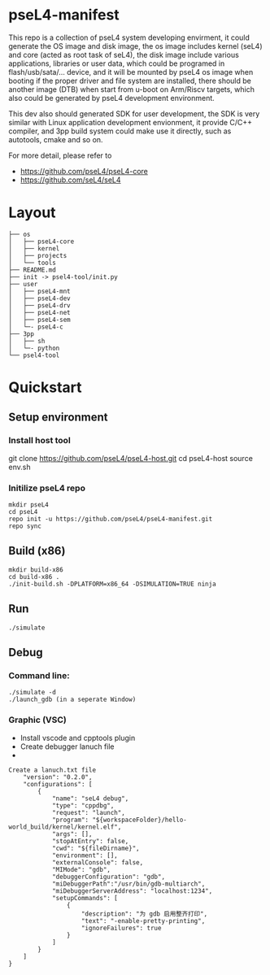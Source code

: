 # pseL4-manifest

This repo is a collection of pseL4 system developing envirment, it could generate the OS image and disk image, the os image includes kernel (seL4) and core (acted as root task of seL4), the disk image include various applications, libraries or user data, which could be programed in flash/usb/sata/... device, and it will be mounted by pseL4 os image when booting if the proper driver and file system are installed, there should be another image (DTB) when start from u-boot on Arm/Riscv targets, which also could be generated by pseL4 development environment.

This dev also should generated SDK for user development, the SDK is very similar with Linux application development envionment, it provide C/C++ compiler, and 3pp build system could make use it directly, such as autotools, cmake and so on.

For more detail, please refer to 
* https://github.com/pseL4/pseL4-core 
* https://github.com/seL4/seL4

# Layout

```
├── os
│   ├── pseL4-core
│   ├── kernel
│   ├── projects
│   └── tools
├── README.md
├── init -> psel4-tool/init.py
├── user
│   ├── pseL4-mnt
│   ├── pseL4-dev
│   ├── pseL4-drv
│   ├── pseL4-net
│   ├── pseL4-sem
│   └─- pseL4-c
├── 3pp
│   ├── sh
│   └─- python
└── psel4-tool
```

# Quickstart

## Setup environment

### Install host tool
git clone https://github.com/pseL4/pseL4-host.git
cd pseL4-host
source env.sh

### Initilize pseL4 repo
```
mkdir pseL4
cd pseL4 
repo init -u https://github.com/pseL4/pseL4-manifest.git
repo sync 
```

## Build (x86)

```
mkdir build-x86 
cd build-x86 .
./init-build.sh -DPLATFORM=x86_64 -DSIMULATION=TRUE ninja 
```

## Run
```
./simulate
```

## Debug

### Command line:

```
./simulate -d
./launch_gdb (in a seperate Window)
```

### Graphic (VSC)

* Install vscode and cpptools plugin
* Create debugger lanuch file
*
```
Create a lanuch.txt file
    "version": "0.2.0",
    "configurations": [
        {
            "name": "seL4 debug",
            "type": "cppdbg",
            "request": "launch",
            "program": "${workspaceFolder}/hello-world_build/kernel/kernel.elf",
            "args": [],
            "stopAtEntry": false,
            "cwd": "${fileDirname}",
            "environment": [],
            "externalConsole": false,
            "MIMode": "gdb",
            "debuggerConfiguration": "gdb",
            "miDebuggerPath":"/usr/bin/gdb-multiarch",
            "miDebuggerServerAddress": "localhost:1234",
            "setupCommands": [
                {
                    "description": "为 gdb 启用整齐打印",
                    "text": "-enable-pretty-printing",
                    "ignoreFailures": true
                }
            ]
        }
    ]
}
```

